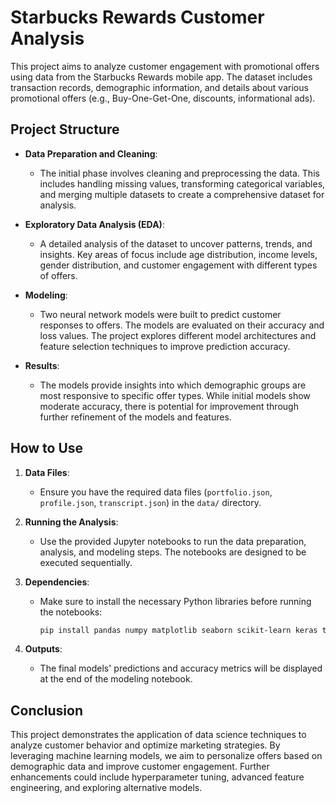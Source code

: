 # Starbucks Rewards Customer Analysis

This project aims to analyze customer engagement with promotional offers using data from the Starbucks Rewards mobile app. The dataset includes transaction records, demographic information, and details about various promotional offers (e.g., Buy-One-Get-One, discounts, informational ads).

## Project Structure

- **Data Preparation and Cleaning**: 
  - The initial phase involves cleaning and preprocessing the data. This includes handling missing values, transforming categorical variables, and merging multiple datasets to create a comprehensive dataset for analysis.
  
- **Exploratory Data Analysis (EDA)**: 
  - A detailed analysis of the dataset to uncover patterns, trends, and insights. Key areas of focus include age distribution, income levels, gender distribution, and customer engagement with different types of offers.
  
- **Modeling**: 
  - Two neural network models were built to predict customer responses to offers. The models are evaluated on their accuracy and loss values. The project explores different model architectures and feature selection techniques to improve prediction accuracy.

- **Results**: 
  - The models provide insights into which demographic groups are most responsive to specific offer types. While initial models show moderate accuracy, there is potential for improvement through further refinement of the models and features.

## How to Use

1. **Data Files**: 
   - Ensure you have the required data files (`portfolio.json`, `profile.json`, `transcript.json`) in the `data/` directory.
  
2. **Running the Analysis**: 
   - Use the provided Jupyter notebooks to run the data preparation, analysis, and modeling steps. The notebooks are designed to be executed sequentially.

3. **Dependencies**: 
   - Make sure to install the necessary Python libraries before running the notebooks:
     ```bash
     pip install pandas numpy matplotlib seaborn scikit-learn keras tensorflow
     ```

4. **Outputs**: 
   - The final models' predictions and accuracy metrics will be displayed at the end of the modeling notebook.

## Conclusion

This project demonstrates the application of data science techniques to analyze customer behavior and optimize marketing strategies. By leveraging machine learning models, we aim to personalize offers based on demographic data and improve customer engagement. Further enhancements could include hyperparameter tuning, advanced feature engineering, and exploring alternative models.
